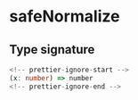 # safeNormalize

## Type signature

```typescript
<!-- prettier-ignore-start -->
(x: number) => number
<!-- prettier-ignore-end -->
```
